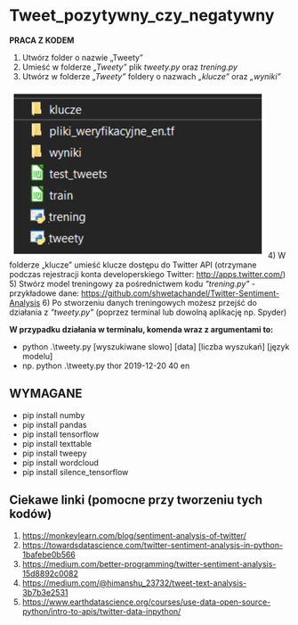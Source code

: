 # Tweet_pozytywny_czy_negatywny

**PRACA Z KODEM**
1) Utwórz folder o nazwie „Tweety” 
2) Umieść w folderze _„Tweety”_ plik _tweety.py_ oraz _trening.py_
3) Utwórz w folderze _„Tweety”_ foldery o nazwach _„klucze”_ oraz _„wyniki”_

![Struktura folderu](https://github.com/AnnaShino/Tweet_pozytywny_czy_negatywny/blob/main/STRUKTURA%20FOLDERU.png)
4) W folderze „klucze” umieść klucze dostępu do Twitter API (otrzymane podczas rejestracji konta developerskiego Twitter: http://apps.twitter.com/) 
5) Stwórz model treningowy za pośrednictwem kodu _"trening.py"_ - przykładowe dane: https://github.com/shwetachandel/Twitter-Sentiment-Analysis
6) Po stworzeniu danych treningowych możesz przejść do działania z _"tweety.py"_ (poprzez terminal lub dowolną aplikację np. Spyder)

**W przypadku działania w terminalu, komenda wraz z argumentami to:**  
  * python .\tweety.py [wyszukiwane slowo] [data] [liczba wyszukań] [język modelu]  
  * np. python .\tweety.py thor 2019-12-20 40 en

## WYMAGANE
* pip install numby 
* pip install pandas 
* pip install tensorflow 
* pip install texttable 
* pip install tweepy 
* pip install wordcloud
* pip install silence_tensorflow 


## Ciekawe linki (pomocne przy tworzeniu tych kodów)
1) https://monkeylearn.com/blog/sentiment-analysis-of-twitter/ 
2) https://towardsdatascience.com/twitter-sentiment-analysis-in-python-1bafebe0b566 
3) https://medium.com/better-programming/twitter-sentiment-analysis-15d8892c0082 
4) https://medium.com/@himanshu_23732/tweet-text-analysis-3b7b3e2531 
5) https://www.earthdatascience.org/courses/use-data-open-source-python/intro-to-apis/twitter-data-inpython/
